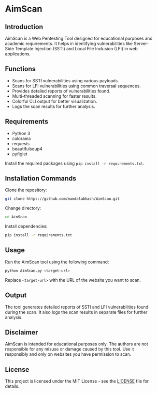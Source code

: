 
# AimScan

## Introduction
AimScan is a Web Pentesting Tool designed for educational purposes and academic requirements. It helps in identifying vulnerabilities like Server-Side Template Injection (SSTI) and Local File Inclusion (LFI) in web applications.

## Functions
- Scans for SSTI vulnerabilities using various payloads.
- Scans for LFI vulnerabilities using common traversal sequences.
- Provides detailed reports of vulnerabilities found.
- Multi-threaded scanning for faster results.
- Colorful CLI output for better visualization.
- Logs the scan results for further analysis.

## Requirements
- Python 3
- colorama
- requests
- beautifulsoup4
- pyfiglet

Install the required packages using `pip install -r requirements.txt`.

## Installation Commands
Clone the repository:
```bash
git clone https://github.com/mandalabhash/AimScan.git
```

Change directory:
```bash
cd AimScan
```

Install dependencies:
```bash
pip install -r requirements.txt
```

## Usage
Run the AimScan tool using the following command:
```bash
python AimScan.py <target-url>
```

Replace `<target-url>` with the URL of the website you want to scan.

## Output
The tool generates detailed reports of SSTI and LFI vulnerabilities found during the scan. It also logs the scan results in separate files for further analysis.

## Disclaimer
AimScan is intended for educational purposes only. The authors are not responsible for any misuse or damage caused by this tool. Use it responsibly and only on websites you have permission to scan.

## License
This project is licensed under the MIT License - see the [LICENSE](LICENSE) file for details.
```
